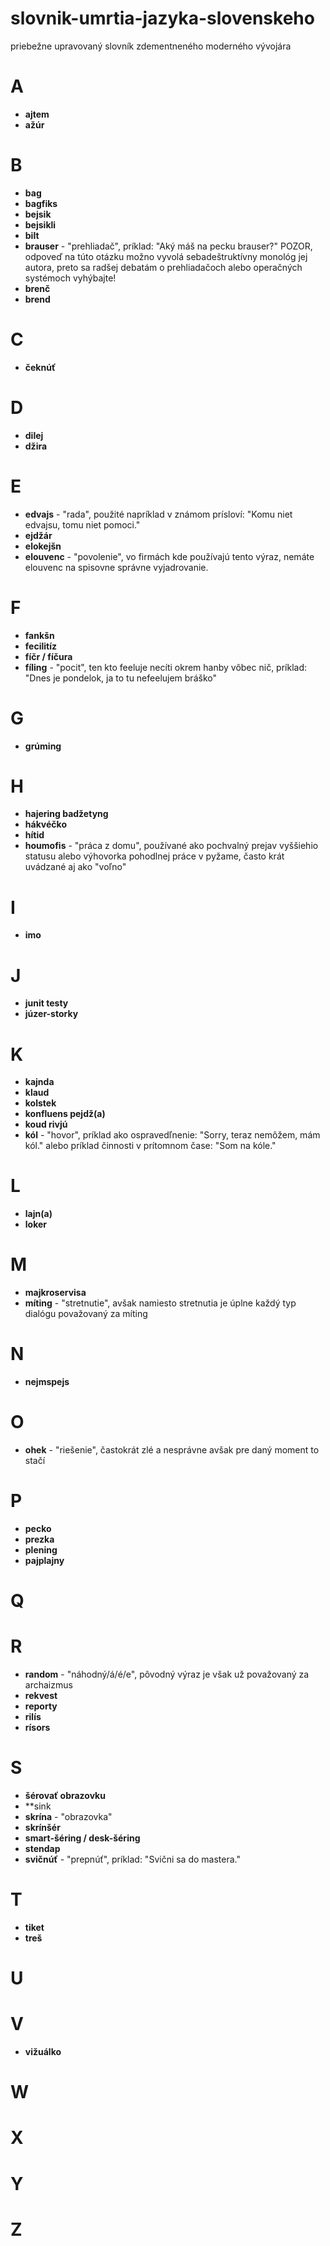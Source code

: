 # slovnik-umrtia-jazyka-slovenskeho
priebežne upravovaný slovník zdementneného moderného vývojára

# A
- **ajtem**
- **ažúr**

# B
- **bag**
- **bagfiks**
- **bejsik**
- **bejsikli**
- **bilt**
- **brauser** - "prehliadač", príklad: "Aký máš na pecku brauser?" POZOR, odpoveď na túto otázku možno vyvolá sebadeštruktívny monológ jej autora, preto sa radšej debatám o prehliadačoch alebo operačných systémoch vyhýbajte!
- **brenč**
- **brend**

# C
- **čeknúť**

# D
- **dilej**
- **džira**

# E
- **edvajs** - "rada", použité napríklad v známom prísloví: "Komu niet edvajsu, tomu niet pomoci."
- **ejdžár**
- **elokejšn**
- **elouvenc** - "povolenie", vo firmách kde používajú tento výraz, nemáte elouvenc na spisovne správne vyjadrovanie. 

# F
- **fankšn**
- **fecilitíz**
- **fíčr / fíčura**
- **fíling** - "pocit", ten kto feeluje necíti okrem hanby vôbec nič, príklad: "Dnes je pondelok, ja to tu nefeelujem bráško"

# G
- **grúming**

# H
- **hajering badžetyng**
- **hákvéčko**
- **hítid**
- **houmofis** - "práca z domu", používané ako pochvalný prejav vyššiehio statusu alebo výhovorka pohodlnej práce v pyžame, často krát uvádzané aj ako "voľno"

# I
- **imo**

# J
- **junit testy**
- **júzer-storky**

# K
- **kajnda**
- **klaud**
- **kolstek**
- **konfluens pejdž(a)**
- **koud rivjú**
- **kól** - "hovor", príklad ako ospravedľnenie: "Sorry, teraz nemôžem, mám kól." alebo príklad činnosti v prítomnom čase: "Som na kóle."

# L 
- **lajn(a)**
- **loker**

# M
- **majkroservisa**
- **míting** - "stretnutie", avšak namiesto stretnutia je úplne každý typ dialógu považovaný za míting

# N 
- **nejmspejs**

# O
- **ohek** - "riešenie", častokrát zlé a nesprávne avšak pre daný moment to stačí

# P
- **pecko**
- **prezka**
- **plening**
- **pajplajny**

# Q 

# R
- **random** - "náhodný/á/é/e", pôvodný výraz je však už považovaný za archaizmus
- **rekvest**
- **reporty**
- **rilís**
- **rísors**

# S
- **šérovať obrazovku**
- **sink
- **skrína** - "obrazovka"
- **skrínšér**
- **smart-šéring / desk-šéring**
- **stendap**
- **svičnúť** - "prepnúť", príklad: "Svični sa do mastera."

# T
- **tiket**
- **treš**

# U

# V
- **vižuálko**

# W

# X

# Y

# Z


